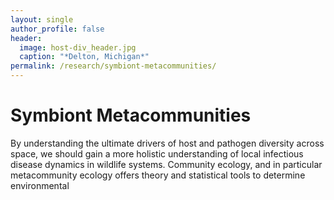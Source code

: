 ```yaml
---
layout: single
author_profile: false
header:
  image: host-div_header.jpg
  caption: "*Delton, Michigan*"
permalink: /research/symbiont-metacommunities/
---
```


# Symbiont Metacommunities

By understanding the ultimate drivers of host and pathogen diversity across space, we should gain a more holistic understanding of local infectious disease dynamics in wildlife systems. Community ecology, and in particular metacommunity ecology offers theory and statistical tools to determine environmental 